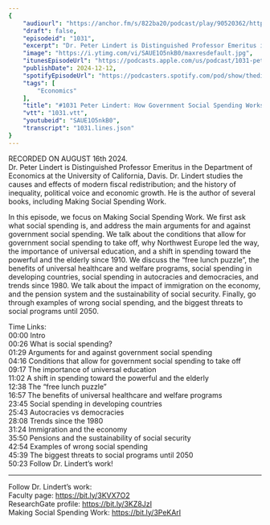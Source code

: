 ```yaml
---
{
	"audiourl": "https://anchor.fm/s/822ba20/podcast/play/90520362/https%3A%2F%2Fd3ctxlq1ktw2nl.cloudfront.net%2Fstaging%2F2024-7-16%2Fbb22c703-c7ef-6e64-cd69-5741d59f1112.m4a",
	"draft": false,
	"episodeid": "1031",
	"excerpt": "Dr. Peter Lindert is Distinguished Professor Emeritus in the Department of Economics at the University of California, Davis. Dr. Lindert studies the causes and effects of modern fiscal redistribution; and the history of inequality, political voice and economic growth. He is the author of several books, including Making Social Spending Work.",
	"image": "https://i.ytimg.com/vi/SAUE1O5nkB0/maxresdefault.jpg",
	"itunesEpisodeUrl": "https://podcasts.apple.com/us/podcast/1031-peter-lindert-how-government-social-spending-works/id1451347236?i=1000680176674&uo=4",
	"publishDate": 2024-12-12,
	"spotifyEpisodeUrl": "https://podcasters.spotify.com/pod/show/thedissenter/episodes/1031-Peter-Lindert-How-Government-Social-Spending-Works-e2n8vba",
	"tags": [
		"Economics"
	],
	"title": "#1031 Peter Lindert: How Government Social Spending Works",
	"vtt": "1031.vtt",
	"youtubeid": "SAUE1O5nkB0",
	"transcript": "1031.lines.json"
}
---
```

RECORDED ON AUGUST 16th 2024.  
Dr. Peter Lindert is Distinguished Professor Emeritus in the Department of Economics at the University of California, Davis. Dr. Lindert studies the causes and effects of modern fiscal redistribution; and the history of inequality, political voice and economic growth. He is the author of several books, including Making Social Spending Work.

In this episode, we focus on Making Social Spending Work. We first ask what social spending is, and address the main arguments for and against government social spending. We talk about the conditions that allow for government social spending to take off, why Northwest Europe led the way, the importance of universal education, and a shift in spending toward the powerful and the elderly since 1910. We discuss the “free lunch puzzle”, the benefits of universal healthcare and welfare programs, social spending in developing countries, social spending in autocracies and democracies, and trends since 1980. We talk about the impact of immigration on the economy, and the pension system and the sustainability of social security. Finally, go through examples of wrong social spending, and the biggest threats to social programs until 2050.

Time Links:  
<time>00:00</time> Intro  
<time>00:26</time> What is social spending?  
<time>01:29</time> Arguments for and against government social spending  
<time>04:16</time> Conditions that allow for government social spending to take off  
<time>09:17</time> The importance of universal education  
<time>11:02</time> A shift in spending toward the powerful and the elderly  
<time>12:38</time> The “free lunch puzzle”  
<time>16:57</time> The benefits of universal healthcare and welfare programs  
<time>23:45</time> Social spending in developing countries  
<time>25:43</time> Autocracies vs democracies  
<time>28:08</time> Trends since the 1980  
<time>31:24</time> Immigration and the economy  
<time>35:50</time> Pensions and the sustainability of social security  
<time>42:54</time> Examples of wrong social spending  
<time>45:39</time> The biggest threats to social programs until 2050  
<time>50:23</time> Follow Dr. Lindert’s work!

---

Follow Dr. Lindert’s work:  
Faculty page: https://bit.ly/3KVX7O2  
ResearchGate profile: https://bit.ly/3KZ8JzI  
Making Social Spending Work: https://bit.ly/3PeKArI
